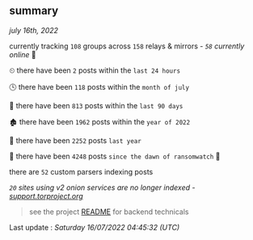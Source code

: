 
## summary
_july 16th, 2022_

currently tracking `108` groups across `158` relays & mirrors - _`58` currently online_ 📡

⏲ there have been `2` posts within the `last 24 hours`

🕓 there have been `118` posts within the `month of july`

📅 there have been `813` posts within the `last 90 days`

🏚 there have been `1962` posts within the `year of 2022`

🚀 there have been `2252` posts `last year`

🦕 there have been `4248` posts `since the dawn of ransomwatch` 🐣

there are `52` custom parsers indexing posts

_`20` sites using v2 onion services are no longer indexed - [support.torproject.org](https://support.torproject.org/onionservices/v2-deprecation/)_

> see the project [README](https://github.com/jmousqueton/ransomwatch#readme) for backend technicals



Last update : _Saturday 16/07/2022 04:45:32 (UTC)_

